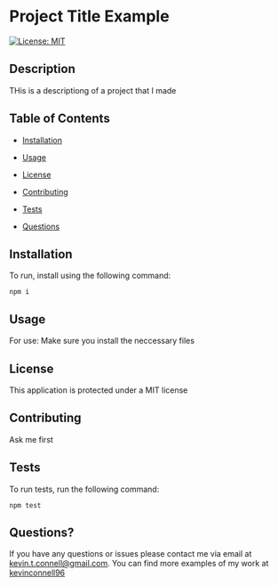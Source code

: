 # Project Title Example
  [![License: MIT](https://img.shields.io/badge/License-MIT-yellow.svg)](https://opensource.org/licenses/MIT)

  ## Description

  THis is a descriptiong of a project that I made

  ## Table of Contents

  * [Installation](#installation)

  * [Usage](#usage) 
  
  * [License](#license)

  * [Contributing](#contributing)

  * [Tests](#tests)

  * [Questions](#questions)
  
  ## Installation

  To run, install using the following command:
  ```
  npm i
  ```

  ## Usage

  For use: Make sure you install the neccessary files
  
  ## License

  This application is protected under a MIT license

  ## Contributing

  Ask me first

  ## Tests

  To run tests, run the following command:
  ```
  npm test
  ```

  ## Questions?

  If you have any questions or issues please contact me via email at kevin.t.connell@gmail.com. You can find more examples of my work at [kevinconnell96](https://github.com/kevinconnell96)
